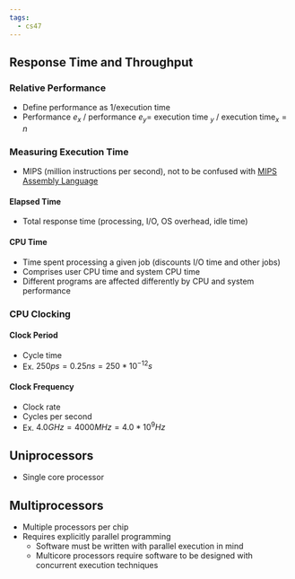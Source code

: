 ```yaml
---
tags:
  - cs47
---
```

## Response Time and Throughput
### Relative Performance
* Define performance as 1/execution time
* Performance $e_x$ / performance $e_y=$  execution time $_y$ / execution time$_x=n$
### Measuring Execution Time
- MIPS (million instructions per second), not to be confused with [MIPS Assembly Language](2%20-%20Architecture.md#MIPS%20Assembly%20Language)
#### Elapsed Time
- Total response time (processing, I/O, OS overhead, idle time)
#### CPU Time
- Time spent processing a given job (discounts I/O time and other jobs)
- Comprises user CPU time and system CPU time
- Different programs are affected differently by CPU and system performance
### CPU Clocking
#### Clock Period
- Cycle time
- Ex. $250ps=0.25ns=250*10^{-12}s$
#### Clock Frequency
- Clock rate
- Cycles per second
- Ex. $4.0 GHz = 4000 MHz = 4.0*10^9Hz$
## Uniprocessors
- Single core processor
## Multiprocessors
- Multiple processors per chip
- Requires explicitly parallel programming
	- Software must be written with parallel execution in mind
	- Multicore processors require software to be designed with concurrent execution techniques